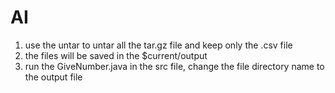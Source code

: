 # AI
1. use the untar to untar all the tar.gz file and keep only the .csv file
2. the files will be saved in the $current/output
3. run the GiveNumber.java in the src file, change the file directory name to the output file